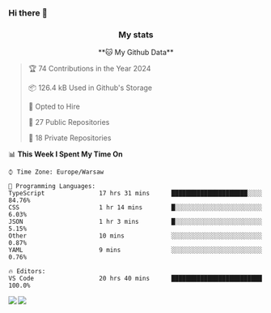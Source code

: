 ### Hi there 👋

<!--
**DamianKocjan/DamianKocjan** is a ✨ _special_ ✨ repository because its `README.md` (this file) appears on your GitHub profile.

Here are some ideas to get you started:

- 🔭 I’m currently working on ...
- 🌱 I’m currently learning ...
- 👯 I’m looking to collaborate on ...
- 🤔 I’m looking for help with ...
- 💬 Ask me about ...
- 📫 How to reach me: ...
- 😄 Pronouns: ...
- ⚡ Fun fact: ...
-->

<h3 align="center">My stats</h3>

<p align="center">
    <!--START_SECTION:waka-->
**🐱 My Github Data** 

> 🏆 74 Contributions in the Year 2024
 > 
> 📦 126.4 kB Used in Github's Storage 
 > 
> 💼 Opted to Hire
 > 
> 📜 27 Public Repositories 
 > 
> 🔑 18 Private Repositories  
 > 
📊 **This Week I Spent My Time On** 

```text
⌚︎ Time Zone: Europe/Warsaw

💬 Programming Languages: 
TypeScript               17 hrs 31 mins      █████████████████████░░░░   84.76% 
CSS                      1 hr 14 mins        █░░░░░░░░░░░░░░░░░░░░░░░░   6.03% 
JSON                     1 hr 3 mins         █░░░░░░░░░░░░░░░░░░░░░░░░   5.15% 
Other                    10 mins             ░░░░░░░░░░░░░░░░░░░░░░░░░   0.87% 
YAML                     9 mins              ░░░░░░░░░░░░░░░░░░░░░░░░░   0.76%

🔥 Editors: 
VS Code                  20 hrs 40 mins      █████████████████████████   100.0%

```


<!--END_SECTION:waka-->
</p>

<img align="left" src="https://github-readme-stats.vercel.app/api?username=DamianKocjan&&layout=compact&count_private=true&show_icons=true&hide_border=true&include_all_commits=true&bg_color=0D1117&title_color=FFFFFF&text_color=FFFFFF&icon_color=FFFFFF">
<img align="left" src="https://github-readme-stats.vercel.app/api/top-langs/?username=DamianKocjan&layout=compact&hide_border=true&card_width=250&bg_color=0D1117&title_color=FFFFFF&text_color=FFFFFF&icon_color=FFFFFF">
